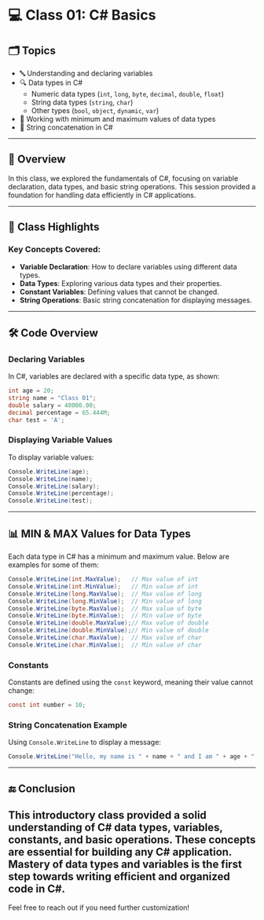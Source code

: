 # 💻 Class 01: C# Basics

## 🗂️ Topics
- 🔤 Understanding and declaring variables
- 🔍 Data types in C#
  - Numeric data types (`int`, `long`, `byte`, `decimal`, `double`, `float`)
  - String data types (`string`, `char`)
  - Other types (`bool`, `object`, `dynamic`, `var`)
- 📏 Working with minimum and maximum values of data types
- 📄 String concatenation in C#

---

## 📝 Overview
In this class, we explored the fundamentals of C#, focusing on variable declaration, data types, and basic string operations. This session provided a foundation for handling data efficiently in C# applications.

---

## 🌟 Class Highlights
### Key Concepts Covered:
- **Variable Declaration**: How to declare variables using different data types.
- **Data Types**: Exploring various data types and their properties.
- **Constant Variables**: Defining values that cannot be changed.
- **String Operations**: Basic string concatenation for displaying messages.

---

## 🛠️ Code Overview

### **Declaring Variables**
In C#, variables are declared with a specific data type, as shown:
```csharp
int age = 20;
string name = "Class 01";
double salary = 40000.00;
decimal percentage = 65.444M;
char test = 'A';
```

### **Displaying Variable Values**
To display variable values:
```csharp
Console.WriteLine(age);
Console.WriteLine(name);
Console.WriteLine(salary);
Console.WriteLine(percentage);
Console.WriteLine(test);
```

---

## 📊 MIN & MAX Values for Data Types
Each data type in C# has a minimum and maximum value. Below are examples for some of them:

```csharp
Console.WriteLine(int.MaxValue);   // Max value of int
Console.WriteLine(int.MinValue);   // Min value of int
Console.WriteLine(long.MaxValue);  // Max value of long
Console.WriteLine(long.MinValue);  // Min value of long
Console.WriteLine(byte.MaxValue);  // Max value of byte
Console.WriteLine(byte.MinValue);  // Min value of byte
Console.WriteLine(double.MaxValue);// Max value of double
Console.WriteLine(double.MinValue);// Min value of double
Console.WriteLine(char.MaxValue);  // Max value of char
Console.WriteLine(char.MinValue);  // Min value of char
```

### Constants
Constants are defined using the `const` keyword, meaning their value cannot change:
```csharp
const int number = 10;
```

### **String Concatenation Example**
Using `Console.WriteLine` to display a message:
```csharp
Console.WriteLine("Hello, my name is " + name + " and I am " + age + " years old.");
```

---

## 🔚 Conclusion
This introductory class provided a solid understanding of C# data types, variables, constants, and basic operations. These concepts are essential for building any C# application. Mastery of data types and variables is the first step towards writing efficient and organized code in C#. 
--- 

Feel free to reach out if you need further customization!